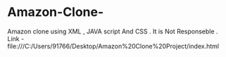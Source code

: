 # Amazon-Clone-
Amazon clone using XML , JAVA script And CSS . It is Not Responseble . 
Link - file:///C:/Users/91766/Desktop/Amazon%20Clone%20Project/index.html

